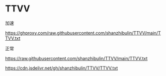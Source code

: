 # TTVV
加速


https://ghproxy.com/raw.githubusercontent.com/shanzhibulin/TTVV/main/TTVV.txt




正常

https://raw.githubusercontent.com/shanzhibulin/TTVV/main/TTVV.txt

https://cdn.jsdelivr.net/gh/shanzhibulin/TTVV/TTVV.txt
